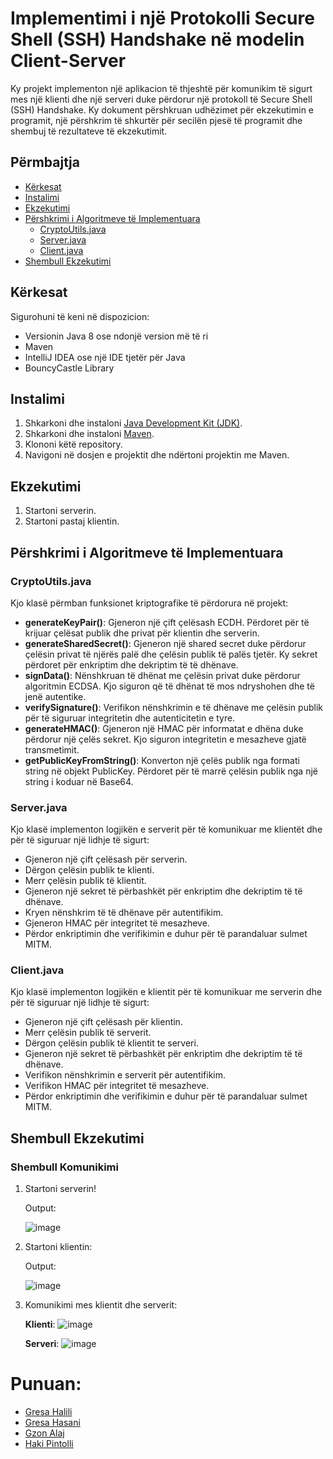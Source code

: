 # Implementimi i një Protokolli Secure Shell (SSH) Handshake në modelin Client-Server 

Ky projekt implementon një aplikacion të thjeshtë për komunikim të sigurt mes një klienti dhe një serveri duke përdorur një protokoll të Secure Shell (SSH) Handshake. Ky dokument përshkruan udhëzimet për ekzekutimin e programit, një përshkrim të shkurtër për secilën pjesë të programit dhe shembuj të rezultateve të ekzekutimit.

## Përmbajtja

- [Kërkesat](#kërkesat)
- [Instalimi](#instalimi)
- [Ekzekutimi](#ekzekutimi)
- [Përshkrimi i Algoritmeve të Implementuara](#përshkrimi-i-algoritmeve-të-implementuara)
  - [CryptoUtils.java](#cryptoutilsjava)
  - [Server.java](#serverjava)
  - [Client.java](#clientjava)
- [Shembull Ekzekutimi](#shembull-ekzekutimi)

## Kërkesat

Sigurohuni të keni në dispozicion:
- Versionin Java 8 ose ndonjë version më të ri
- Maven
- IntelliJ IDEA ose një IDE tjetër për Java
- BouncyCastle Library

## Instalimi

1. Shkarkoni dhe instaloni [Java Development Kit (JDK)](https://www.oracle.com/java/technologies/javase-downloads.html).
2. Shkarkoni dhe instaloni [Maven](https://maven.apache.org/install.html).
3. Klononi këtë repository.
4. Navigoni në dosjen e projektit dhe ndërtoni projektin me Maven.

## Ekzekutimi

1. Startoni serverin.
2. Startoni pastaj klientin.

## Përshkrimi i Algoritmeve të Implementuara

### CryptoUtils.java

Kjo klasë përmban funksionet kriptografike të përdorura në projekt:

- **generateKeyPair()**: Gjeneron një çift çelësash ECDH. Përdoret për të krijuar çelësat publik dhe privat për klientin dhe serverin.
- **generateSharedSecret()**: Gjeneron një shared secret duke përdorur çelësin privat të njërës palë dhe çelësin publik të palës tjetër. Ky sekret përdoret për enkriptim dhe dekriptim të të dhënave.
- **signData()**: Nënshkruan të dhënat me çelësin privat duke përdorur algoritmin ECDSA. Kjo siguron që të dhënat të mos ndryshohen dhe të jenë autentike.
- **verifySignature()**: Verifikon nënshkrimin e të dhënave me çelësin publik për të siguruar integritetin dhe autenticitetin e tyre.
- **generateHMAC()**: Gjeneron një HMAC për informatat e dhëna duke përdorur një çelës sekret. Kjo siguron integritetin e mesazheve gjatë transmetimit.
- **getPublicKeyFromString()**: Konverton një çelës publik nga formati string në objekt PublicKey. Përdoret për të marrë çelësin publik nga një string i koduar në Base64.


### Server.java

Kjo klasë implementon logjikën e serverit për të komunikuar me klientët dhe për të siguruar një lidhje të sigurt:

- Gjeneron një çift çelësash për serverin.
- Dërgon çelësin publik te klienti.
- Merr çelësin publik të klientit.
- Gjeneron një sekret të përbashkët për enkriptim dhe dekriptim të të dhënave.
- Kryen nënshkrim të të dhënave për autentifikim.
- Gjeneron HMAC për integritet të mesazheve.
- Përdor enkriptimin dhe verifikimin e duhur për të parandaluar sulmet MITM.


### Client.java

Kjo klasë implementon logjikën e klientit për të komunikuar me serverin dhe për të siguruar një lidhje të sigurt:

- Gjeneron një çift çelësash për klientin.
- Merr çelësin publik të serverit.
- Dërgon çelësin publik të klientit te serveri.
- Gjeneron një sekret të përbashkët për enkriptim dhe dekriptim të të dhënave.
- Verifikon nënshkrimin e serverit për autentifikim.
- Verifikon HMAC për integritet të mesazheve.
- Përdor enkriptimin dhe verifikimin e duhur për të parandaluar sulmet MITM.
  

## Shembull Ekzekutimi

### Shembull Komunikimi

1. Startoni serverin!

    Output:
   
    ![image](https://github.com/Gresa-Hasani/Siguria_E_Te_Dhenave_Detyra_E_Trete/assets/153296296/acb31a67-443f-465b-b181-a8b3b296a806)

2. Startoni klientin:
   
    Output:

    ![image](https://github.com/Gresa-Hasani/Siguria_E_Te_Dhenave_Detyra_E_Trete/assets/153296296/ed5f9033-bf6d-4334-afa8-5b20cd137215)


3. Komunikimi mes klientit dhe serverit:

    **Klienti**:
    ![image](https://github.com/Gresa-Hasani/Siguria_E_Te_Dhenave_Detyra_E_Trete/assets/153296296/48612a34-68c9-4b89-b822-5bf587dcde65)


    **Serveri**:
    ![image](https://github.com/Gresa-Hasani/Siguria_E_Te_Dhenave_Detyra_E_Trete/assets/153296296/cefd9f53-b8f1-49d1-b3ca-bcbfc366bc0b)


# Punuan:

- [Gresa Halili](#gresa-halili)
- [Gresa Hasani](#gresa-hasani)
- [Gzon Alaj](#gzon-alaj)
- [Haki Pintolli](#haki-pintolli)
